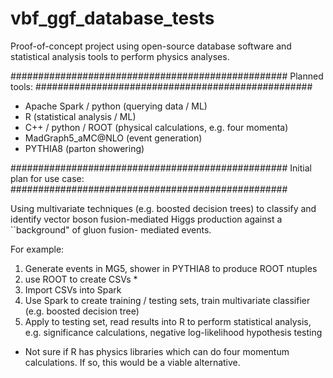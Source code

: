 # vbf_ggf_database_tests
Proof-of-concept project using open-source database software and statistical analysis tools to perform physics analyses.

##################################################
Planned tools:
##################################################

- Apache Spark / python (querying data / ML)
- R (statistical analysis / ML)
- C++ / python / ROOT (physical calculations, e.g. four momenta)
- MadGraph5_aMC@NLO (event generation)
- PYTHIA8 (parton showering)

##################################################
Initial plan for use case:
##################################################

Using multivariate techniques (e.g. boosted decision trees) to classify and identify
vector boson fusion-mediated Higgs production against a ``background" of gluon fusion-
mediated events.

For example:
1. Generate events in MG5, shower in PYTHIA8 to produce ROOT ntuples
2. use ROOT to create CSVs *
3. Import CSVs into Spark
4. Use Spark to create training / testing sets, train multivariate classifier
   (e.g. boosted decision tree)
5. Apply to testing set, read results into R to perform statistical analysis, 
   e.g. significance calculations, negative log-likelihood hypothesis testing

* Not sure if R has physics libraries which can do four momentum calculations.
If so, this would be a viable alternative.